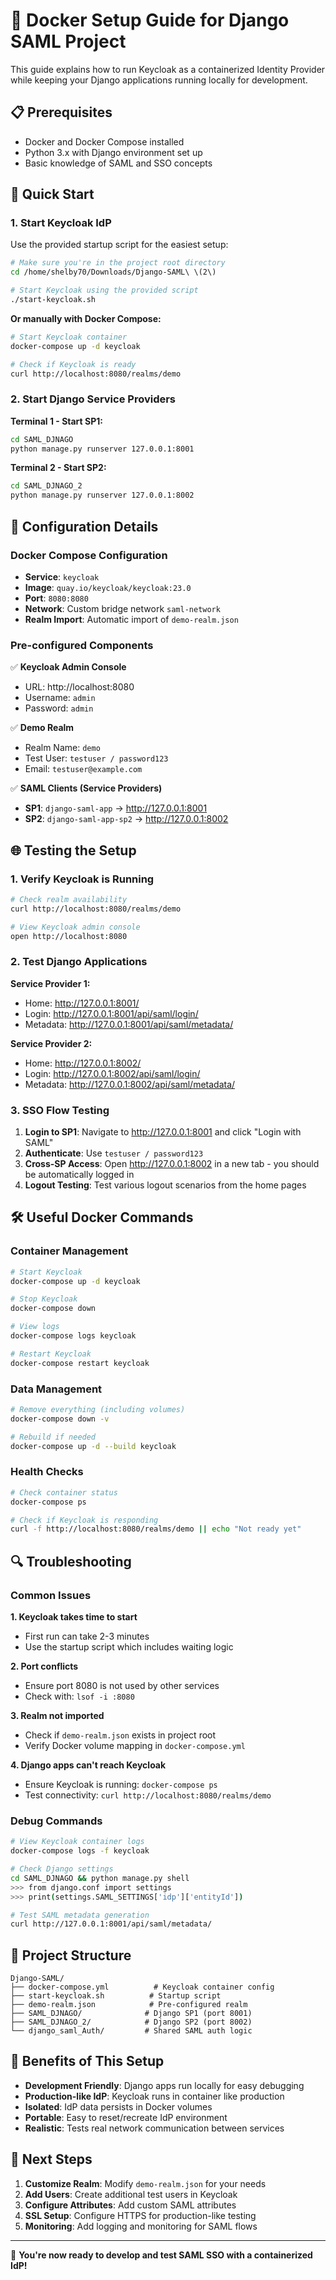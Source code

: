 # 🐳 Docker Setup Guide for Django SAML Project

This guide explains how to run Keycloak as a containerized Identity Provider while keeping your Django applications running locally for development.

## 📋 Prerequisites

- Docker and Docker Compose installed
- Python 3.x with Django environment set up
- Basic knowledge of SAML and SSO concepts

## 🚀 Quick Start

### 1. Start Keycloak IdP

Use the provided startup script for the easiest setup:

```bash
# Make sure you're in the project root directory
cd /home/shelby70/Downloads/Django-SAML\ \(2\)

# Start Keycloak using the provided script
./start-keycloak.sh
```

**Or manually with Docker Compose:**

```bash
# Start Keycloak container
docker-compose up -d keycloak

# Check if Keycloak is ready
curl http://localhost:8080/realms/demo
```

### 2. Start Django Service Providers

**Terminal 1 - Start SP1:**

```bash
cd SAML_DJNAGO
python manage.py runserver 127.0.0.1:8001
```

**Terminal 2 - Start SP2:**

```bash
cd SAML_DJNAGO_2
python manage.py runserver 127.0.0.1:8002
```

## 🔧 Configuration Details

### Docker Compose Configuration

- **Service**: `keycloak`
- **Image**: `quay.io/keycloak/keycloak:23.0`
- **Port**: `8080:8080`
- **Network**: Custom bridge network `saml-network`
- **Realm Import**: Automatic import of `demo-realm.json`

### Pre-configured Components

✅ **Keycloak Admin Console**

- URL: http://localhost:8080
- Username: `admin`
- Password: `admin`

✅ **Demo Realm**

- Realm Name: `demo`
- Test User: `testuser / password123`
- Email: `testuser@example.com`

✅ **SAML Clients (Service Providers)**

- **SP1**: `django-saml-app` → http://127.0.0.1:8001
- **SP2**: `django-saml-app-sp2` → http://127.0.0.1:8002

## 🌐 Testing the Setup

### 1. Verify Keycloak is Running

```bash
# Check realm availability
curl http://localhost:8080/realms/demo

# View Keycloak admin console
open http://localhost:8080
```

### 2. Test Django Applications

**Service Provider 1:**

- Home: http://127.0.0.1:8001/
- Login: http://127.0.0.1:8001/api/saml/login/
- Metadata: http://127.0.0.1:8001/api/saml/metadata/

**Service Provider 2:**

- Home: http://127.0.0.1:8002/
- Login: http://127.0.0.1:8002/api/saml/login/
- Metadata: http://127.0.0.1:8002/api/saml/metadata/

### 3. SSO Flow Testing

1. **Login to SP1**: Navigate to http://127.0.0.1:8001 and click "Login with SAML"
2. **Authenticate**: Use `testuser / password123`
3. **Cross-SP Access**: Open http://127.0.0.1:8002 in a new tab - you should be automatically logged in
4. **Logout Testing**: Test various logout scenarios from the home pages

## 🛠️ Useful Docker Commands

### Container Management

```bash
# Start Keycloak
docker-compose up -d keycloak

# Stop Keycloak
docker-compose down

# View logs
docker-compose logs keycloak

# Restart Keycloak
docker-compose restart keycloak
```

### Data Management

```bash
# Remove everything (including volumes)
docker-compose down -v

# Rebuild if needed
docker-compose up -d --build keycloak
```

### Health Checks

```bash
# Check container status
docker-compose ps

# Check if Keycloak is responding
curl -f http://localhost:8080/realms/demo || echo "Not ready yet"
```

## 🔍 Troubleshooting

### Common Issues

**1. Keycloak takes time to start**

- First run can take 2-3 minutes
- Use the startup script which includes waiting logic

**2. Port conflicts**

- Ensure port 8080 is not used by other services
- Check with: `lsof -i :8080`

**3. Realm not imported**

- Check if `demo-realm.json` exists in project root
- Verify Docker volume mapping in `docker-compose.yml`

**4. Django apps can't reach Keycloak**

- Ensure Keycloak is running: `docker-compose ps`
- Test connectivity: `curl http://localhost:8080/realms/demo`

### Debug Commands

```bash
# View Keycloak container logs
docker-compose logs -f keycloak

# Check Django settings
cd SAML_DJNAGO && python manage.py shell
>>> from django.conf import settings
>>> print(settings.SAML_SETTINGS['idp']['entityId'])

# Test SAML metadata generation
curl http://127.0.0.1:8001/api/saml/metadata/
```

## 📁 Project Structure

```
Django-SAML/
├── docker-compose.yml          # Keycloak container config
├── start-keycloak.sh          # Startup script
├── demo-realm.json            # Pre-configured realm
├── SAML_DJNAGO/              # Django SP1 (port 8001)
├── SAML_DJNAGO_2/            # Django SP2 (port 8002)
└── django_saml_Auth/         # Shared SAML auth logic
```

## 🎯 Benefits of This Setup

- **Development Friendly**: Django apps run locally for easy debugging
- **Production-like IdP**: Keycloak runs in container like production
- **Isolated**: IdP data persists in Docker volumes
- **Portable**: Easy to reset/recreate IdP environment
- **Realistic**: Tests real network communication between services

## 🔄 Next Steps

1. **Customize Realm**: Modify `demo-realm.json` for your needs
2. **Add Users**: Create additional test users in Keycloak
3. **Configure Attributes**: Add custom SAML attributes
4. **SSL Setup**: Configure HTTPS for production-like testing
5. **Monitoring**: Add logging and monitoring for SAML flows

---

🎉 **You're now ready to develop and test SAML SSO with a containerized IdP!**
